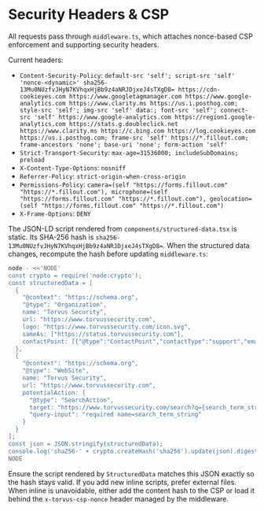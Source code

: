 # Security Headers & CSP

All requests pass through `middleware.ts`, which attaches nonce-based CSP enforcement and supporting security headers.

Current headers:

- `Content-Security-Policy`: `default-src 'self'; script-src 'self' 'nonce-<dynamic>' sha256-13Mu0NUzfvJHyN7KVhqxHjBb9z4aNRJDjxeJ4sTXgD8= https://cdn-cookieyes.com https://www.googletagmanager.com https://www.google-analytics.com https://www.clarity.ms https://us.i.posthog.com; style-src 'self'; img-src 'self' data:; font-src 'self'; connect-src 'self' https://www.google-analytics.com https://region1.google-analytics.com https://stats.g.doubleclick.net https://www.clarity.ms https://c.bing.com https://log.cookieyes.com https://us.i.posthog.com; frame-src 'self' https://*.fillout.com; frame-ancestors 'none'; base-uri 'none'; form-action 'self'`
- `Strict-Transport-Security`: `max-age=31536000; includeSubDomains; preload`
- `X-Content-Type-Options`: `nosniff`
- `Referrer-Policy`: `strict-origin-when-cross-origin`
- `Permissions-Policy`: `camera=(self "https://forms.fillout.com" "https://*.fillout.com"), microphone=(self "https://forms.fillout.com" "https://*.fillout.com"), geolocation=(self "https://forms.fillout.com" "https://*.fillout.com")`
- `X-Frame-Options`: `DENY`

The JSON-LD script rendered from `components/structured-data.tsx` is static. Its SHA-256 hash is `sha256-13Mu0NUzfvJHyN7KVhqxHjBb9z4aNRJDjxeJ4sTXgD8=`. When the structured data changes, recompute the hash before updating `middleware.ts`:

```bash
node - <<'NODE'
const crypto = require('node:crypto');
const structuredData = [
  {
    "@context": "https://schema.org",
    "@type": "Organization",
    name: "Torvus Security",
    url: "https://www.torvussecurity.com",
    logo: "https://www.torvussecurity.com/icon.svg",
    sameAs: ["https://status.torvussecurity.com"],
    contactPoint: [{"@type":"ContactPoint","contactType":"support","email":"hello@torvussecurity.com"}]
  },
  {
    "@context": "https://schema.org",
    "@type": "WebSite",
    name: "Torvus Security",
    url: "https://www.torvussecurity.com",
    potentialAction: {
      "@type": "SearchAction",
      target: "https://www.torvussecurity.com/search?q={search_term_string}",
      "query-input": "required name=search_term_string"
    }
  }
];
const json = JSON.stringify(structuredData);
console.log('sha256-' + crypto.createHash('sha256').update(json).digest('base64'));
NODE
```

Ensure the script rendered by `StructuredData` matches this JSON exactly so the hash stays valid. If you add new inline scripts, prefer external files. When inline is unavoidable, either add the content hash to the CSP or load it behind the `x-torvus-csp-nonce` header managed by the middleware.
